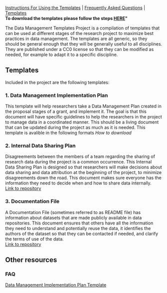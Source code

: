 
[Instructions For Using the Templates](github_instructions) | [Frequently Asked Questions](faq.md) |
[Templates](templates)  
**To download the templates please follow the steps [HERE](github_instructions#cloning-and-modifying-our-templates)"** 

The Data Management Templates Project is a compilation of templates that can be used at different stages of the research project to maximize best practices in data management. The templates are all generic, so they should be general enough that they will be generally useful to all disciplines. They are published under a CC0 license so that they can be modified as needed, for example to adapt it to a specific discipline. 

## Templates
Included in the project are the following templates:

### 1. Data Management Implementation Plan  
This template will help researchers take a Data Management Plan created in the proposal stages of a grant, and implement it. The goal is that this document will have specific guidelines to help the researchers in the project to manage data in a coordinated manner. This should be a living document that can be updated during the project as much as it is needed. This template is avalible in the following formats
*How to download*

### 2. Internal Data Sharing Plan

Disagreements between the members of a team regarding the sharing of research data during the project is a common occurrence. This Internal Data Sharing Plan is designed so that researchers will make decisions about data sharing and data attribution at the beginning of the project, to minimize disagreements down the road. This document makes sure everyone has the information they need to decide when and how to share data internally.   
[Link to repository](https://github.com/landonma/Data-Management-Internal-Sharing-Creator)

### 3. Documentation File

A Documentation File (sometimes referred to as README file)  has information about datasets that are made publicly available in data repositories. This document ensures that others have all the information they need to understand and potentially reuse the data, it identifies the authors of the dataset so that they can be contacted if needed, and clarify the terms of use of the data.  
[Link to repository](https://github.com/landonma/Data-Management-README-Creator)


## Other resources

### FAQ
[Data Management Implementation Plan Template](faq.md)  
